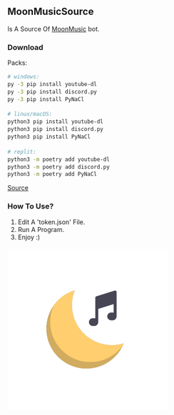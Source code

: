 ## MoonMusicSource
Is A Source Of [MoonMusic](https://twitter.com/johnny8147/status/1457488008974831619) bot.

### Download

Packs:
```sh
# windows:
py -3 pip install youtube-dl
py -3 pip install discord.py
py -3 pip install PyNaCl

# linux/macOS:
python3 pip install youtube-dl
python3 pip install discord.py
python3 pip install PyNaCl

# replit:
python3 -m poetry add youtube-dl
python3 -m poetry add discord.py
python3 -m poetry add PyNaCl
```

[Source](https://github.com/vz213/MoonMusicSource/archive/refs/heads/main.zip)

### How To Use?

1. Edit A 'token.json' File.
2. Run A Program.
3. Enjoy :)

#### ![](https://raw.githubusercontent.com/vz213/MoonMusicSource/gh-pages/moonmusic.png)
